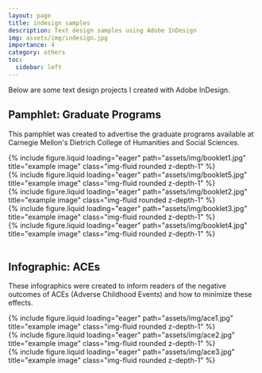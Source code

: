 ```yaml
---
layout: page
title: indesign samples
description: Text design samples using Adobe InDesign
img: assets/img/indesign.jpg
importance: 4
category: others
toc:
  sidebar: left
---
```

Below are some text design projects I created with Adobe InDesign. 

## Pamphlet: Graduate Programs 

This pamphlet was created to advertise the graduate programs available at Carnegie Mellon's Dietrich College of Humanities and Social Sciences. 


<div class="row">
    <div class="col-sm mt-3 mt-md-0">
        {% include figure.liquid loading="eager" path="assets/img/booklet1.jpg" title="example image" class="img-fluid rounded z-depth-1" %}
    </div>
    <div class="col-sm mt-3 mt-md-0">
        {% include figure.liquid loading="eager" path="assets/img/booklet5.jpg" title="example image" class="img-fluid rounded z-depth-1" %}
    </div>
</div>

<div class="row">
    <div class="col-sm mt-3 mt-md-0">
        {% include figure.liquid loading="eager" path="assets/img/booklet2.jpg" title="example image" class="img-fluid rounded z-depth-1" %}
    </div>
</div>

<div class="row">
    <div class="col-sm mt-3 mt-md-0">
        {% include figure.liquid loading="eager" path="assets/img/booklet3.jpg" title="example image" class="img-fluid rounded z-depth-1" %}
    </div>
</div>

<div class="row">
    <div class="col-sm mt-3 mt-md-0">
        {% include figure.liquid loading="eager" path="assets/img/booklet4.jpg" title="example image" class="img-fluid rounded z-depth-1" %}
    </div>
</div>
<br>

## Infographic: ACEs

These infographics were created to inform readers of the negative outcomes of ACEs (Adverse Childhood Events) and how to minimize these effects. 

<div class="row">
    <div class="col-sm mt-3 mt-md-0">
        {% include figure.liquid loading="eager" path="assets/img/ace1.jpg" title="example image" class="img-fluid rounded z-depth-1" %}
    </div>
        <div class="col-sm mt-3 mt-md-0">
        {% include figure.liquid loading="eager" path="assets/img/ace2.jpg" title="example image" class="img-fluid rounded z-depth-1" %}
    </div>
</div>


<div class="row">
    <div class="col-sm mt-3 mt-md-0">
        {% include figure.liquid loading="eager" path="assets/img/ace3.jpg" title="example image" class="img-fluid rounded z-depth-1" %}
    </div>
        <div class="col-sm mt-3 mt-md-0">
    </div>
</div>


